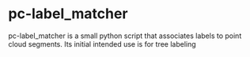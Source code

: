# pc-label_matcher
pc-label_matcher is  a small python script that associates labels to point cloud segments. Its initial intended use is for tree labeling
